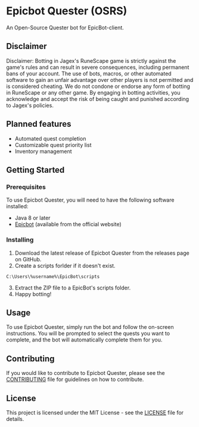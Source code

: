 # Epicbot Quester (OSRS)

An Open-Source Quester bot for EpicBot-client.

## Disclaimer

Disclaimer: Botting in Jagex's RuneScape game is strictly against the game's rules and can result in severe consequences, including permanent bans of your account. The use of bots, macros, or other automated software to gain an unfair advantage over other players is not permitted and is considered cheating. We do not condone or endorse any form of botting in RuneScape or any other game. By engaging in botting activities, you acknowledge and accept the risk of being caught and punished according to Jagex's policies.

## Planned features

- Automated quest completion
- Customizable quest priority list
- Inventory management

## Getting Started

### Prerequisites

To use Epicbot Quester, you will need to have the following software installed:

- Java 8 or later
- [Epicbot](https://www.epicbot.com/) (available from the official website)

### Installing

1. Download the latest release of Epicbot Quester from the releases page on GitHub.
2. Create a scripts forlder if it doesn't exist. 
```
C:\Users\%username%\EpicBot\scripts
```
3. Extract the ZIP file to a EpicBot's scripts folder.
4. Happy botting!

## Usage

To use Epicbot Quester, simply run the bot and follow the on-screen instructions. You will be prompted to select the quests you want to complete, and the bot will automatically complete them for you.

## Contributing

If you would like to contribute to Epicbot Quester, please see the [CONTRIBUTING](CONTRIBUTING.md) file for guidelines on how to contribute.

## License

This project is licensed under the MIT License - see the [LICENSE](LICENSE) file for details.
